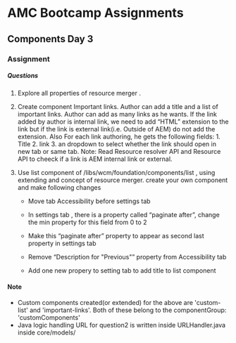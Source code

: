 # AMC Bootcamp Assignments
## Components Day 3
### Assignment


##### Questions

	
1. Explore all properties of resource merger .

2. Create component Important links. Author can add a title and a list of important links. Author can add as many links as he wants. If the link added by author is internal link, we need to add “HTML” extension to the link but if the link is external link(i.e. Outside of AEM) do not add the extension. Also For each link authoring, he gets the following fields: 1. Title  2. link 3. an dropdown to select whether the link should open in new tab or same tab.
Note: Read Resource resolver API and Resource API to cheeck if a link is AEM internal link or external.

 

3. Use list component of /libs/wcm/foundation/components/list , using extending and concept of resource merger. create  your own component and make following changes

    - Move tab Accessibility before settings tab

    - In settings tab , there is a property called “paginate after”, change the min property for this field from 0 to 2

    - Make this “paginate after” property to appear as second last property in settings tab

    - Remove “Description for  "Previous"” property from Accessibility tab

    - Add one new propery to setting tab to add title to list component


#### Note
* Custom components created(or extended) for the above are 'custom-list' and 'important-links'. Both of these belong to the componentGroup: 'customComponents'
* Java logic handling URL for question2 is written inside URLHandler.java inside core/models/







